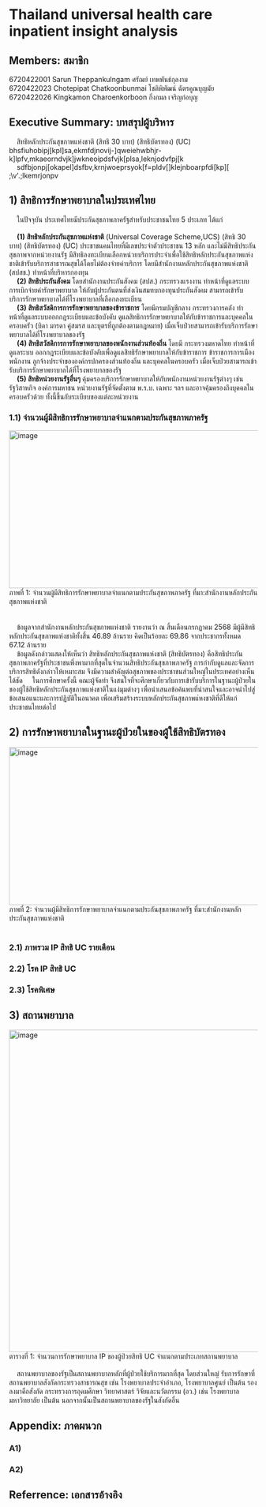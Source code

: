 # Thailand universal health care inpatient insight analysis 
## Members: สมาชิก
6720422001 Sarun Theppankulngam  ศรัณย์ เทพพันธ์กุลงาม<br>
6720422023 Chotepipat Chatkoonbunmai โชติพิพัฒน์ ฉัตรคูณบุญมัย<br>
6720422026 Kingkamon Charoenkorboon กิ่งกมล เจริญก่อบุญ<br>
## Executive Summary: บทสรุปผู้บริหาร
&nbsp;&nbsp;&nbsp;&nbsp;สิทธิหลักประกันสุขภาพแห่งชาติ (สิทธิ 30 บาท) (สิทธิบัตรทอง) (UC) bhsfiuhobipj[kpl]sa,ekmfdjnovij-]qweiehwbhjr-k]lpfv,mkaeorndvjk]jwkneoipdsfvjk[plsa,leknjodvfpj[k<br>
&nbsp;&nbsp;&nbsp;&nbsp;sdfbjonpj[okapel]dsfbv,krnjwoeprsyok[f=pldv[]klejnboarpfdi[kp][
;\v'.;lkemrjonpv
## 1) สิทธิการรักษาพยาบาลในประเทศไทย
&nbsp;&nbsp;&nbsp;&nbsp;ในปัจจุบัน ประเทศไทยมีประกันสุขภาพภาครัฐสำหรับประชาชนไทย 5 ประเภท ได้แก่<br>
<br>
&nbsp;&nbsp;&nbsp;&nbsp;<b>(1) สิทธิหลักประกันสุขภาพแห่งชาติ</b> (Universal Coverage Scheme,UCS) (สิทธิ 30 บาท) (สิทธิบัตรทอง) (UC) ประชาชนคนไทยที่มีเลขประจำตัวประชาชน 13 หลัก และไม่มีสิทธิประกันสุขภาพจากหน่วยงานรัฐ มีสิทธิลงทะเบียนเลือกหน่วยบริการประจำเพื่อใช้สิทธิหลักประกันสุขภาพแห่งชาติเข้ารับบริการสาธารณสุขได้โดยไม่ต้องจ่ายค่าบริการ โดยมีสำนักงานหลักประกันสุขภาพแห่งชาติ (สปสช.) ทำหน้าที่บริหารกองทุน<br>
&nbsp;&nbsp;&nbsp;&nbsp;<b>(2) สิทธิประกันสังคม</b> โดยสำนักงานประกันสังคม (สปส.) กระทรวงแรงงาน ทำหน้าที่ดูแลระบบการเบิกจ่ายค่ารักษาพยาบาล ให้กับผู้ประกันตนที่ส่งเงินสมทบกองทุนประกันสังคม สามารถเข้ารับบริการรักษาพยาบาลได้ที่โรงพยาบาลที่เลือกลงทะเบียน<br>
&nbsp;&nbsp;&nbsp;&nbsp;<b>(3) สิทธิสวัสดิการการรักษาพยาบาลของข้าราชการ</b> โดยมีกรมบัญชีกลาง กระทรวงการคลัง ทำหน้าที่ดูแลระบบออกกฎระเบียบและข้อบังคับ ดูแลสิทธิการรักษาพยาบาลให้กับข้าราชการและบุคคลในครอบครัว (บิดา มารดา คู่สมรส และบุตรที่ถูกต้องตามกฎหมาย) เมื่อเจ็บป่วยสามารถเข้ารับบริการรักษาพยาบาลได้ที่โรงพยาบาลของรัฐ<br>
&nbsp;&nbsp;&nbsp;&nbsp;<b>(4) สิทธิสวัสดิการการรักษาพยาบาลของพนักงานส่วนท้องถิ่น</b> โดยมี กระทรวงมหาดไทย ทำหน้าที่ดูแลระบบ ออกกฎระเบียบและข้อบังคับเพื่อดูแลสิทธิรักษาพยาบาลให้กับข้าราชการ ข้าราชการการเมือง พนักงาน ลูกจ้างประจำขององค์กรปกครองส่วนท้องถิ่น และบุคคลในครอบครัว เมื่อเจ็บป่วยสามารถเข้ารับบริการรักษาพยาบาลได้ที่โรงพยาบาลของรัฐ<br>
&nbsp;&nbsp;&nbsp;&nbsp;<b>(5) สิทธิหน่วยงานรัฐอื่นๆ</b> คุ้มครองบริการรักษาพยาบาลให้กับพนักงานหน่วยงานรัฐต่างๆ เช่น รัฐวิสาหกิจ องค์การมหาชน หน่วยงานรัฐที่จัดตั้งตาม พ.ร.บ. เฉพาะ ฯลฯ และอาจคุ้มครองถึงบุคคลในครอบครัวด้วย ทั้งนี้ขึ้นกับระเบียบของแต่ละหน่วยงาน<br>

### 1.1) จำนวนผู้มีสิทธิการรักษาพยาบาลจำแนกตามประกันสุขภาพภาครัฐ
<img width="1576" height="320" alt="image" src="https://github.com/user-attachments/assets/daf5284b-054a-418a-a985-f98e9706504f" />
<figcaption>ภาพที่ 1: จำนวนผู้มีสิทธิการรักษาพยาบาลจำแนกตามประกันสุขภาพภาครัฐ ที่มา:สำนักงานหลักประกันสุขภาพแห่งชาติ</figcaption><br>
<br>
&nbsp;&nbsp;&nbsp;&nbsp;ข้อมูลจากสำนักงานหลักประกันสุขภาพแห่งชาติ รายงานว่า ณ สิ้นเดือนกรกฎาคม 2568 มีผู้มีสิทธิหลักประกันสุขภาพแห่งชาติทั้งสิ้น 46.89 ล้านราย คิดเป็นร้อยละ 69.86 จากประชากรทั้งหมด 67.12 ล้านราย<br>
&nbsp;&nbsp;&nbsp;&nbsp;ข้อมูลดังกล่าวแสดงให้เห็นว่า สิทธิหลักประกันสุขภาพแห่งชาติ (สิทธิบัตรทอง) คือสิทธิประกันสุขภาพภาครัฐที่ประชาชนพึ่งพามากที่สุดในจำนวนสิทธิประกันสุขภาพภาครัฐ การกำกับดูแลและจัดการบริการสิทธิดังกล่าวให้เหมาะสม จึงมีความสำคัญต่อสุขภาพของประชาชนส่วนใหญ่ในประเทศอย่างเห็นได้ชัด
&nbsp;&nbsp;&nbsp;&nbsp;ในการศึกษาครั้งนี้ คณะผู้จัดทำ จึงสนใจที่จะศึกษาเกี่ยวกับการเข้ารับบริการในฐานะผู้ป่วยในของผู้ใช้สิทธิหลักประกันสุขภาพแห่งชาติในแง่มุมต่างๆ เพื่อนำเสนอข้อค้นพบที่น่าสนใจและอาจนำไปสู่ข้อเสนอแนะและการปฏิบัติในอนาคต เพื่อเสริมสร้างระบบหลักประกันสุขภาพแ่หงชาติที่ดีให้แก่ประชาชนไทยต่อไป
<br>

## 2) การรักษาพยาบาลในฐานะผู้ป่วยในของผู้ใช้สิทธิบัตรทอง
<img width="1576" height="320" alt="image" src="https://github.com/user-attachments/assets/daf5284b-054a-418a-a985-f98e9706504f" />
<figcaption>ภาพที่ 2: จำนวนผู้มีสิทธิการรักษาพยาบาลจำแนกตามประกันสุขภาพภาครัฐ ที่มา:สำนักงานหลักประกันสุขภาพแห่งชาติ</figcaption><br>

### 2.1) ภาพรวม IP สิทธิ UC รายเดือน
### 2.2) โรค IP สิทธิ UC
### 2.3) โรคพิเศษ
## 3) สถานพยาบาล
</figure>
<img width="1175" height="653" alt="image" src="https://github.com/user-attachments/assets/70844b10-d1b7-4ca7-bc62-b3cc5c071ffd" />
<figcaption>ตารางที่ 1: จำนวนการรักษาพยาบาล IP ของผู้ป่วยสิทธิ UC จำแนกตามประเภทสถานพยาบาล</figcaption><br>
</figure>
&nbsp;&nbsp;&nbsp;&nbsp;สถานพยาบาลของรัฐเป็นสถานพยาบาลหลักที่ผู้ป่วยใช้บริการมากที่สุด โดยส่วนใหญ่ รับการรักษาที่สถานพยาบาลสังกัดกระทรวงสาธารณสุข เช่น โรงพยาบาลประจำอำเภอ, โรงพยาบาลศูนย์ เป็นต้น รองลงมาคือสังกัด กระทรวงการอุดมศึกษา วิทยาศาสตร์ วิจัยและนวัตกรรม (อว.) เช่น โรงพยาบาลมหาวิทยาลัย เป็นต้น นอกจากนั้นเป็นสถานพยาบาลของรัฐในสังกัดอื่น

## Appendix: ภาคผนวก
### A1) 
### A2) 
## Referrence: เอกสารอ้างอิง
